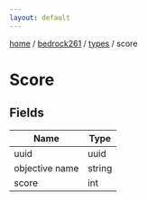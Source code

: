 ```yaml
---
layout: default
---
```


[home](/)  /  [bedrock261](/protocol/bedrock261)  /  [types](/protocol/bedrock261/types)  /  score

# Score

## Fields

Name | Type
---|---
uuid | uuid
objective name | string
score | int
